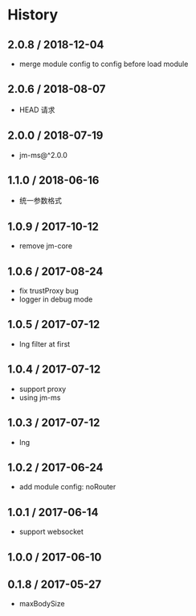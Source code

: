 # History

## 2.0.8 / 2018-12-04
- merge module config to config before load module

## 2.0.6 / 2018-08-07
- HEAD 请求

## 2.0.0 / 2018-07-19
- jm-ms@^2.0.0

## 1.1.0 / 2018-06-16
- 统一参数格式

## 1.0.9 / 2017-10-12
- remove jm-core

## 1.0.6 / 2017-08-24
- fix trustProxy bug
- logger in debug mode

## 1.0.5 / 2017-07-12
- lng filter at first

## 1.0.4 / 2017-07-12
- support proxy
- using jm-ms

## 1.0.3 / 2017-07-12
- lng

## 1.0.2 / 2017-06-24
- add module config: noRouter

## 1.0.1 / 2017-06-14
- support websocket

## 1.0.0 / 2017-06-10

## 0.1.8 / 2017-05-27
- maxBodySize
